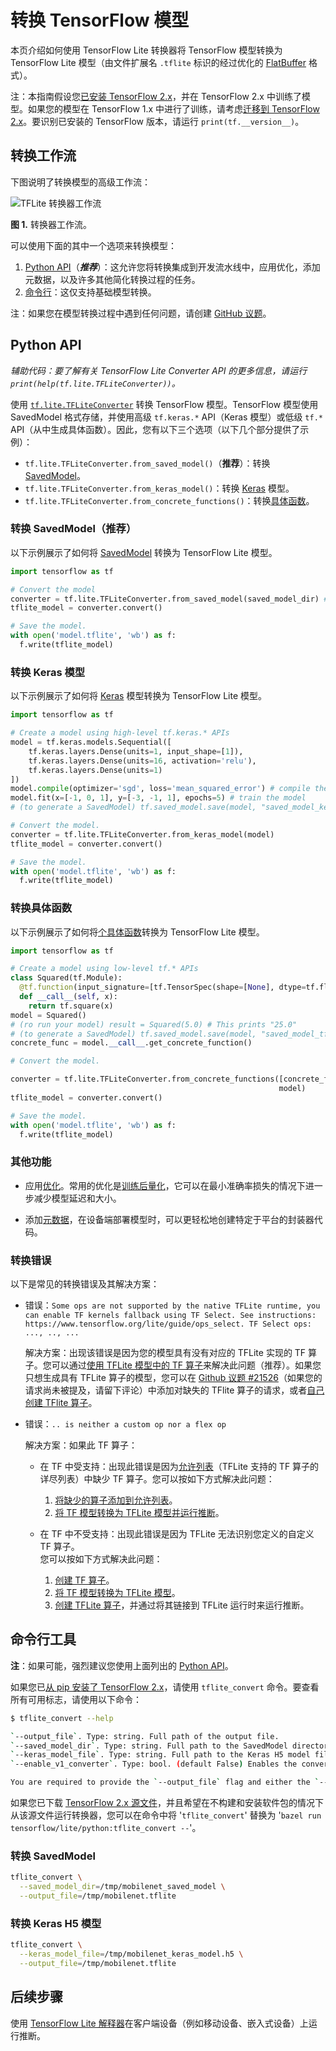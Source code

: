 # 转换 TensorFlow 模型

本页介绍如何使用 TensorFlow Lite 转换器将 TensorFlow 模型转换为 TensorFlow Lite 模型（由文件扩展名 `.tflite` 标识的经过优化的 [FlatBuffer](https://google.github.io/flatbuffers/) 格式）。

注：本指南假设您[已安装 TensorFlow 2.x](https://www.tensorflow.org/install/pip#tensorflow-2-packages-are-available)，并在 TensorFlow 2.x 中训练了模型。如果您的模型在 TensorFlow 1.x 中进行了训练，请考虑[迁移到 TensorFlow 2.x](https://www.tensorflow.org/guide/migrate/tflite)。要识别已安装的 TensorFlow 版本，请运行 `print(tf.__version__)`。

## 转换工作流

下图说明了转换模型的高级工作流：

![TFLite 转换器工作流](../../images/convert/convert.png)

**图 1.** 转换器工作流。

可以使用下面的其中一个选项来转换模型：

1. [Python API](#python_api)（***推荐***）：这允许您将转换集成到开发流水线中，应用优化，添加元数据，以及许多其他简化转换过程的任务。
2. [命令行](#cmdline)：这仅支持基础模型转换。

注：如果您在模型转换过程中遇到任何问题，请创建 [GitHub 议题](https://github.com/tensorflow/tensorflow/issues/new?template=60-tflite-converter-issue.md)。

## Python API <a name="python_api"></a>

*辅助代码：要了解有关 TensorFlow Lite Converter API 的更多信息，请运行 `print(help(tf.lite.TFLiteConverter))`。*

使用 [`tf.lite.TFLiteConverter`](https://www.tensorflow.org/api_docs/python/tf/lite/TFLiteConverter) 转换 TensorFlow 模型。TensorFlow 模型使用 SavedModel 格式存储，并使用高级 `tf.keras.*` API（Keras 模型）或低级 `tf.*` API（从中生成具体函数）。因此，您有以下三个选项（以下几个部分提供了示例）：

- `tf.lite.TFLiteConverter.from_saved_model()`（**推荐**）：转换 [SavedModel](https://www.tensorflow.org/guide/saved_model)。
- `tf.lite.TFLiteConverter.from_keras_model()`：转换 [Keras](https://www.tensorflow.org/guide/keras/overview) 模型。
- `tf.lite.TFLiteConverter.from_concrete_functions()`：转换[具体函数](https://www.tensorflow.org/guide/intro_to_graphs)。

### 转换 SavedModel（推荐）<a name="saved_model"></a>

以下示例展示了如何将 [SavedModel](https://www.tensorflow.org/guide/saved_model) 转换为 TensorFlow Lite 模型。

```python
import tensorflow as tf

# Convert the model
converter = tf.lite.TFLiteConverter.from_saved_model(saved_model_dir) # path to the SavedModel directory
tflite_model = converter.convert()

# Save the model.
with open('model.tflite', 'wb') as f:
  f.write(tflite_model)
```

### 转换 Keras 模型 <a name="keras"></a>

以下示例展示了如何将 [Keras](https://www.tensorflow.org/guide/keras/overview) 模型转换为 TensorFlow Lite 模型。

```python
import tensorflow as tf

# Create a model using high-level tf.keras.* APIs
model = tf.keras.models.Sequential([
    tf.keras.layers.Dense(units=1, input_shape=[1]),
    tf.keras.layers.Dense(units=16, activation='relu'),
    tf.keras.layers.Dense(units=1)
])
model.compile(optimizer='sgd', loss='mean_squared_error') # compile the model
model.fit(x=[-1, 0, 1], y=[-3, -1, 1], epochs=5) # train the model
# (to generate a SavedModel) tf.saved_model.save(model, "saved_model_keras_dir")

# Convert the model.
converter = tf.lite.TFLiteConverter.from_keras_model(model)
tflite_model = converter.convert()

# Save the model.
with open('model.tflite', 'wb') as f:
  f.write(tflite_model)
```

### 转换具体函数 <a name="concrete_function"></a>

以下示例展示了如何将[个具体函数](https://www.tensorflow.org/guide/intro_to_graphs)转换为 TensorFlow Lite 模型。

```python
import tensorflow as tf

# Create a model using low-level tf.* APIs
class Squared(tf.Module):
  @tf.function(input_signature=[tf.TensorSpec(shape=[None], dtype=tf.float32)])
  def __call__(self, x):
    return tf.square(x)
model = Squared()
# (ro run your model) result = Squared(5.0) # This prints "25.0"
# (to generate a SavedModel) tf.saved_model.save(model, "saved_model_tf_dir")
concrete_func = model.__call__.get_concrete_function()

# Convert the model.

converter = tf.lite.TFLiteConverter.from_concrete_functions([concrete_func],
                                                            model)
tflite_model = converter.convert()

# Save the model.
with open('model.tflite', 'wb') as f:
  f.write(tflite_model)
```

### 其他功能

- 应用[优化](../../performance/model_optimization.md)。常用的优化是[训练后量化](../../performance/post_training_quantization.md)，它可以在最小准确率损失的情况下进一步减少模型延迟和大小。

- 添加[元数据](metadata.md)，在设备端部署模型时，可以更轻松地创建特定于平台的封装器代码。

### 转换错误

以下是常见的转换错误及其解决方案：

- 错误：`Some ops are not supported by the native TFLite runtime, you can enable TF kernels fallback using TF Select. See instructions: https://www.tensorflow.org/lite/guide/ops_select. TF Select ops: ..., .., ...`

    解决方案：出现该错误是因为您的模型具有没有对应的 TFLite 实现的 TF 算子。您可以通过[使用 TFLite 模型中的 TF 算子](../../guide/ops_select.md)来解决此问题（推荐）。如果您只想生成具有 TFLite 算子的模型，您可以在 [Github 议题 #21526](https://github.com/tensorflow/tensorflow/issues/21526)（如果您的请求尚未被提及，请留下评论）中添加对缺失的 TFlite 算子的请求，或者[自己创建 TFlite 算子](../../guide/ops_custom#create_and_register_the_operator)。

- 错误：`.. is neither a custom op nor a flex op`

    解决方案：如果此 TF 算子：

    - 在 TF 中受支持：出现此错误是因为[允许列表](../../guide/op_select_allowlist.md)（TFLite 支持的 TF 算子的详尽列表）中缺少 TF 算子。您可以按如下方式解决此问题：

        1. [将缺少的算子添加到允许列表](../../guide/op_select_allowlist.md#add_tensorflow_core_operators_to_the_allowed_list)。
        2. [将 TF 模型转换为 TFLite 模型并运行推断](../../guide/ops_select.md)。

    - 在 TF 中不受支持：出现此错误是因为 TFLite 无法识别您定义的自定义 TF 算子。<br>您可以按如下方式解决此问题：

        1. [创建 TF 算子](https://www.tensorflow.org/guide/create_op)。
        2. [将 TF 模型转换为 TFLite 模型](../../guide/op_select_allowlist.md#users_defined_operators)。
        3. [创建 TFLite 算子](../../guide/ops_custom.md#create_and_register_the_operator)，并通过将其链接到 TFLite 运行时来运行推断。

## 命令行工具<a name="cmdline"></a>

**注**：如果可能，强烈建议您使用上面列出的 [Python API](#python_api)。

如果您已[从 pip 安装了 TensorFlow 2.x](https://www.tensorflow.org/install/pip)，请使用 `tflite_convert` 命令。要查看所有可用标志，请使用以下命令：

```sh
$ tflite_convert --help

`--output_file`. Type: string. Full path of the output file.
`--saved_model_dir`. Type: string. Full path to the SavedModel directory.
`--keras_model_file`. Type: string. Full path to the Keras H5 model file.
`--enable_v1_converter`. Type: bool. (default False) Enables the converter and flags used in TF 1.x instead of TF 2.x.

You are required to provide the `--output_file` flag and either the `--saved_model_dir` or `--keras_model_file` flag.
```

如果您已下载 [TensorFlow 2.x 源文件](https://www.tensorflow.org/install/source)，并且希望在不构建和安装软件包的情况下从该源文件运行转换器，您可以在命令中将 '`tflite_convert`' 替换为 '`bazel run tensorflow/lite/python:tflite_convert --`'。

### 转换 SavedModel <a name="cmdline_saved_model"></a>

```sh
tflite_convert \
  --saved_model_dir=/tmp/mobilenet_saved_model \
  --output_file=/tmp/mobilenet.tflite
```

### 转换 Keras H5 模型 <a name="cmdline_keras_model"></a>

```sh
tflite_convert \
  --keras_model_file=/tmp/mobilenet_keras_model.h5 \
  --output_file=/tmp/mobilenet.tflite
```

## 后续步骤

使用 [TensorFlow Lite 解释器](../../guide/inference.md)在客户端设备（例如移动设备、嵌入式设备）上运行推断。
